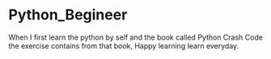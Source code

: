 # Python_Begineer
When I first learn the python by self and the book called Python Crash Code the exercise contains from that book, Happy learning learn everyday.
